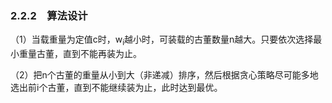 ### 2.2.2　算法设计

（1）当载重量为定值c时，w<sub class="my_markdown">i</sub>越小时，可装载的古董数量n越大。只要依次选择最小重量古董，直到不能再装为止。

（2）把n个古董的重量从小到大（非递减）排序，然后根据贪心策略尽可能多地选出前i个古董，直到不能继续装为止，此时达到最优。

